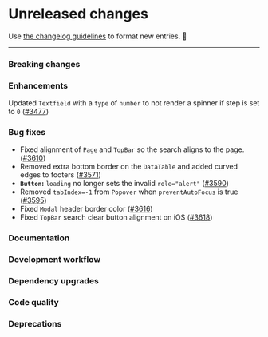 # Unreleased changes

Use [the changelog guidelines](https://git.io/polaris-changelog-guidelines) to format new entries. 💜

---

### Breaking changes

### Enhancements

Updated `Textfield` with a `type` of `number` to not render a spinner if step is set to `0` ([#3477](https://github.com/Shopify/polaris-react/pull/3477))

### Bug fixes

- Fixed alignment of `Page` and `TopBar` so the search aligns to the page. ([#3610](https://github.com/Shopify/polaris-react/pull/3610))
- Removed extra bottom border on the `DataTable` and added curved edges to footers ([#3571](https://github.com/Shopify/polaris-react/pull/3571))
- **`Button`:** `loading` no longer sets the invalid `role="alert"` ([#3590](https://github.com/Shopify/polaris-react/pull/3590))
- Removed `tabIndex=-1` from `Popover` when `preventAutoFocus` is true ([#3595](https://github.com/Shopify/polaris-react/pull/3595))
- Fixed `Modal` header border color ([#3616](https://github.com/Shopify/polaris-react/pull/3616))
- Fixed `TopBar` search clear button alignment on iOS ([#3618](https://github.com/Shopify/polaris-react/pull/3618))

### Documentation

### Development workflow

### Dependency upgrades

### Code quality

### Deprecations

